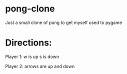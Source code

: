 # pong-clone
Just a small clone of pong to get myself used to pygame

# Directions:
Player 1:
w is up
s is down

Player 2:
arrows are up and down
